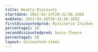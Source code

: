 ```yaml
---
title: Weekly Discounts
startdate: 2022-02-14T20:32:56.156Z
enddate: 2022-02-26T20:32:56.166Z
firstdiscountedprod: Rotisserie Chicken
percentage1: 10
seconddiscountedprod: Swiss Cheese
percentage2: 10
layout: discounted-items
---
```

